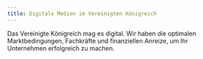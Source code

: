 ```yaml
---
title: Digitale Medien im Vereinigten Königreich
---
```


Das Vereinigte Königreich mag es digital. Wir haben die optimalen Marktbedingungen, Fachkräfte und finanziellen Anreize, um Ihr Unternehmen erfolgreich zu machen.
